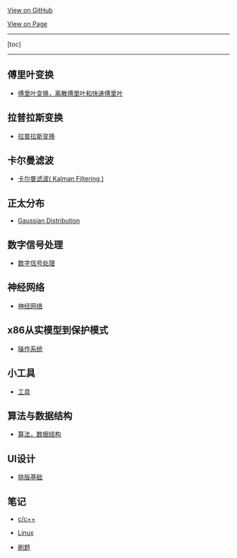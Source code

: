 <a id="forkme_banner" href="https://github.com/spite-triangle/algorithms">View on GitHub</a>

<a id="forkme_banner" href="https://spite-triangle.github.io/algorithms/">View on Page</a>

****
[toc]
****
## 傅里叶变换
* [傅里叶变换，离散傅里叶和快速傅里叶](https://spite-triangle.github.io/algorithms/fastFourier/Fourier.html)

## 拉普拉斯变换
* [拉普拉斯变换](https://spite-triangle.github.io/algorithms/Lapras/Lapras.html)

## 卡尔曼滤波
* [卡尔曼滤波( Kalman Filtering )](https://spite-triangle.github.io/algorithms/KalmanFiltering/KalmanFilterin.html)
  
## 正太分布
* [Gaussian Distribution](https://spite-triangle.github.io/algorithms/GaussianDistribution/GaussianDistribution.html)
  
## 数字信号处理

* [数字信号处理](https://spite-triangle.github.io/algorithms/digitalSignalProcessing/digitalSignalProcessing.html)

## 神经网络
* [神经网络](https://spite-triangle.github.io/algorithms/neuralNetwork/neuralNetwork.html)

## x86从实模型到保护模式
* [操作系统](https://spite-triangle.github.io/algorithms/x86/x86.html)

## 小工具
* [工具](https://spite-triangle.github.io/algorithms/tools/tools.html)

## 算法与数据结构

* [算法，数据结构](https://spite-triangle.github.io/algorithms/algorithmAndDataStruct/algorithm.html)

## UI设计

* [排版基础](https://spite-triangle.github.io/algorithms/UI/Layout/layout.html)

## 笔记

* [c/c++](https://spite-triangle.github.io/algorithms/cpp/c_c++.html)

* [Linux](https://spite-triangle.github.io/algorithms/linux/Linux.html)

* [刷题](https://spite-triangle.github.io/algorithms/exam/note.html)